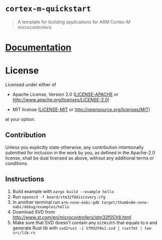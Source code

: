 # `cortex-m-quickstart`

> A template for building applications for ARM Cortex-M microcontrollers

# [Documentation](https://docs.rs/cortex-m-quickstart)

# License

Licensed under either of

- Apache License, Version 2.0 ([LICENSE-APACHE](LICENSE-APACHE) or
  http://www.apache.org/licenses/LICENSE-2.0)

- MIT license ([LICENSE-MIT](LICENSE-MIT) or http://opensource.org/licenses/MIT)

at your option.

## Contribution

Unless you explicitly state otherwise, any contribution intentionally submitted
for inclusion in the work by you, as defined in the Apache-2.0 license, shall be
dual licensed as above, without any additional terms or conditions.


## Instructions

1. Build example with `xargo build --example hello`
2. Run `openocd -f board/stm32f0discovery.cfg`
3. In another terminal run `arm-none-eabi-gdb target/thumbv6m-none-eabi/debug/examples/hello`
4. Download SVD from http://www.st.com/en/microcontrollers/stm32f051r8.html
5. Make sure that SVD doesn't contain any `bitWidth` that equals to `0` and generate
Rust lib with `svd2rust -i STM32F0x1.svd | rustfmt | tee src/lib.rs`
